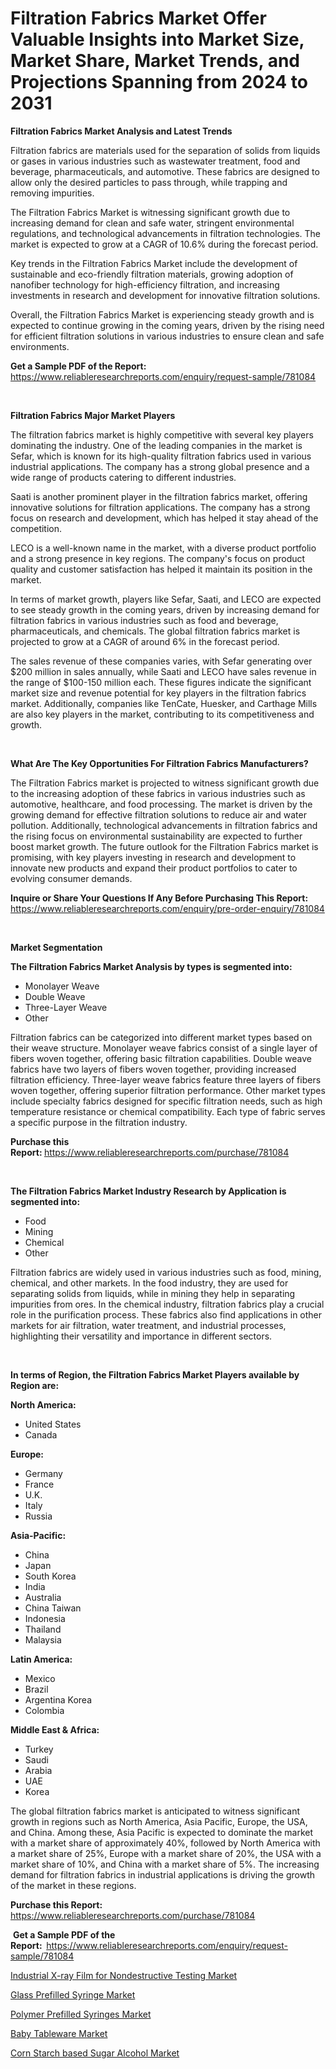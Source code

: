 <p><h1>Filtration Fabrics Market Offer Valuable Insights into Market Size, Market Share, Market Trends, and Projections Spanning from 2024 to 2031</h1></p><p><strong>Filtration Fabrics Market Analysis and Latest Trends</strong></p>
<p><p>Filtration fabrics are materials used for the separation of solids from liquids or gases in various industries such as wastewater treatment, food and beverage, pharmaceuticals, and automotive. These fabrics are designed to allow only the desired particles to pass through, while trapping and removing impurities.</p><p>The Filtration Fabrics Market is witnessing significant growth due to increasing demand for clean and safe water, stringent environmental regulations, and technological advancements in filtration technologies. The market is expected to grow at a CAGR of 10.6% during the forecast period.</p><p>Key trends in the Filtration Fabrics Market include the development of sustainable and eco-friendly filtration materials, growing adoption of nanofiber technology for high-efficiency filtration, and increasing investments in research and development for innovative filtration solutions.</p><p>Overall, the Filtration Fabrics Market is experiencing steady growth and is expected to continue growing in the coming years, driven by the rising need for efficient filtration solutions in various industries to ensure clean and safe environments.</p></p>
<p><strong>Get a Sample PDF of the Report:&nbsp;</strong> <a href="https://www.reliableresearchreports.com/enquiry/request-sample/781084">https://www.reliableresearchreports.com/enquiry/request-sample/781084</a></p>
<p>&nbsp;</p>
<p><strong>Filtration Fabrics Major Market Players</strong></p>
<p><p>The filtration fabrics market is highly competitive with several key players dominating the industry. One of the leading companies in the market is Sefar, which is known for its high-quality filtration fabrics used in various industrial applications. The company has a strong global presence and a wide range of products catering to different industries.</p><p>Saati is another prominent player in the filtration fabrics market, offering innovative solutions for filtration applications. The company has a strong focus on research and development, which has helped it stay ahead of the competition.</p><p>LECO is a well-known name in the market, with a diverse product portfolio and a strong presence in key regions. The company's focus on product quality and customer satisfaction has helped it maintain its position in the market.</p><p>In terms of market growth, players like Sefar, Saati, and LECO are expected to see steady growth in the coming years, driven by increasing demand for filtration fabrics in various industries such as food and beverage, pharmaceuticals, and chemicals. The global filtration fabrics market is projected to grow at a CAGR of around 6% in the forecast period.</p><p>The sales revenue of these companies varies, with Sefar generating over $200 million in sales annually, while Saati and LECO have sales revenue in the range of $100-150 million each. These figures indicate the significant market size and revenue potential for key players in the filtration fabrics market. Additionally, companies like TenCate, Huesker, and Carthage Mills are also key players in the market, contributing to its competitiveness and growth.</p></p>
<p>&nbsp;</p>
<p><strong>What Are The Key Opportunities For Filtration Fabrics Manufacturers?</strong></p>
<p><p>The Filtration Fabrics market is projected to witness significant growth due to the increasing adoption of these fabrics in various industries such as automotive, healthcare, and food processing. The market is driven by the growing demand for effective filtration solutions to reduce air and water pollution. Additionally, technological advancements in filtration fabrics and the rising focus on environmental sustainability are expected to further boost market growth. The future outlook for the Filtration Fabrics market is promising, with key players investing in research and development to innovate new products and expand their product portfolios to cater to evolving consumer demands.</p></p>
<p><strong>Inquire or Share Your Questions If Any Before Purchasing This Report:</strong> <a href="https://www.reliableresearchreports.com/enquiry/pre-order-enquiry/781084">https://www.reliableresearchreports.com/enquiry/pre-order-enquiry/781084</a></p>
<p>&nbsp;</p>
<p><strong>Market Segmentation</strong></p>
<p><strong>The Filtration Fabrics Market Analysis by types is segmented into:</strong></p>
<p><ul><li>Monolayer Weave</li><li>Double Weave</li><li>Three-Layer Weave</li><li>Other</li></ul></p>
<p><p>Filtration fabrics can be categorized into different market types based on their weave structure. Monolayer weave fabrics consist of a single layer of fibers woven together, offering basic filtration capabilities. Double weave fabrics have two layers of fibers woven together, providing increased filtration efficiency. Three-layer weave fabrics feature three layers of fibers woven together, offering superior filtration performance. Other market types include specialty fabrics designed for specific filtration needs, such as high temperature resistance or chemical compatibility. Each type of fabric serves a specific purpose in the filtration industry.</p></p>
<p><strong>Purchase this Report:&nbsp;</strong><a href="https://www.reliableresearchreports.com/purchase/781084">https://www.reliableresearchreports.com/purchase/781084</a></p>
<p>&nbsp;</p>
<p><strong>The Filtration Fabrics Market Industry Research by Application is segmented into:</strong></p>
<p><ul><li>Food</li><li>Mining</li><li>Chemical</li><li>Other</li></ul></p>
<p><p>Filtration fabrics are widely used in various industries such as food, mining, chemical, and other markets. In the food industry, they are used for separating solids from liquids, while in mining they help in separating impurities from ores. In the chemical industry, filtration fabrics play a crucial role in the purification process. These fabrics also find applications in other markets for air filtration, water treatment, and industrial processes, highlighting their versatility and importance in different sectors.</p></p>
<p>&nbsp;</p>
<p><strong>In terms of Region, the Filtration Fabrics Market Players available by Region are:</strong></p>
<p>
    <p> <strong> North America: </strong>
        <ul>
            <li>United States</li>
            <li>Canada</li>
        </ul>
        </p> 
    <p> <strong> Europe: </strong>
        <ul>
            <li>Germany</li>
            <li>France</li>
            <li>U.K.</li>
            <li>Italy</li>
            <li>Russia</li>
        </ul>
        </p> 
    <p> <strong> Asia-Pacific: </strong>
        <ul>
            <li>China</li>
            <li>Japan</li>
            <li>South Korea</li>
            <li>India</li>
            <li>Australia</li>
            <li>China Taiwan</li>
            <li>Indonesia</li>
            <li>Thailand</li>
            <li>Malaysia</li>
        </ul>
        </p> 
    <p> <strong> Latin America: </strong>
        <ul>
            <li>Mexico</li>
            <li>Brazil</li>
            <li>Argentina Korea</li>
            <li>Colombia</li>
        </ul>
        </p> 
    <p> <strong> Middle East & Africa: </strong>
        <ul>
            <li>Turkey</li>
            <li>Saudi</li>
            <li>Arabia</li>
            <li>UAE</li>
            <li>Korea</li>
        </ul>
    </p>
    </p>
<p><p>The global filtration fabrics market is anticipated to witness significant growth in regions such as North America, Asia Pacific, Europe, the USA, and China. Among these, Asia Pacific is expected to dominate the market with a market share of approximately 40%, followed by North America with a market share of 25%, Europe with a market share of 20%, the USA with a market share of 10%, and China with a market share of 5%. The increasing demand for filtration fabrics in industrial applications is driving the growth of the market in these regions.</p></p>
<p><strong>Purchase this Report: </strong><a href="https://www.reliableresearchreports.com/purchase/781084">https://www.reliableresearchreports.com/purchase/781084</a></p>
<p>&nbsp;<strong>Get a Sample PDF of the Report:&nbsp;&nbsp;</strong><a href="https://www.reliableresearchreports.com/enquiry/request-sample/781084">https://www.reliableresearchreports.com/enquiry/request-sample/781084</a></p>
<p><strong></strong></p>
<p><p><a href="https://github.com/Krish2023na/Market-Research-Report-List-3/blob/main/industrial-x-ray-film-for-nondestructive-testing-market.md">Industrial X-ray Film for Nondestructive Testing Market</a></p><p><a href="https://issuu.com/reportprime-2/docs/glass-prefilled-syringe-market-size-2030.pptx">Glass Prefilled Syringe Market</a></p><p><a href="https://issuu.com/reportprime-2/docs/polymer-prefilled-syringes-market-size-2030.pptx">Polymer Prefilled Syringes Market</a></p><p><a href="https://github.com/Alonsoolds3wq1d81czn8rbol/Market-Research-Report-List-1/blob/main/baby-tableware-market.md">Baby Tableware Market</a></p><p><a href="https://github.com/RickHolmes3/Market-Research-Report-List-3/blob/main/corn-starch-based-sugar-alcohol-market.md">Corn Starch based Sugar Alcohol Market</a></p></p>